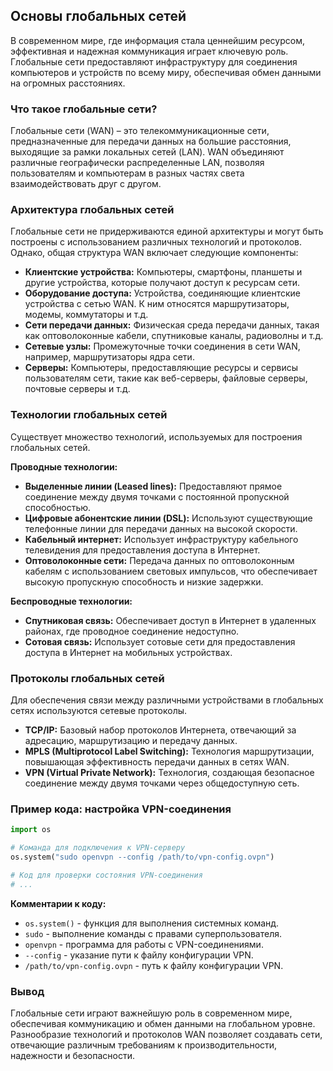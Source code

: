 ## Основы глобальных сетей

В современном мире, где информация стала ценнейшим ресурсом, эффективная и надежная коммуникация играет ключевую роль. Глобальные сети предоставляют инфраструктуру для соединения компьютеров и устройств по всему миру, обеспечивая обмен данными на огромных расстояниях.  

### Что такое глобальные сети?

Глобальные сети (WAN) – это телекоммуникационные сети, предназначенные для передачи данных на большие расстояния, выходящие за рамки локальных сетей (LAN). WAN объединяют различные географически распределенные LAN, позволяя пользователям и компьютерам в разных частях света взаимодействовать друг с другом.

### Архитектура глобальных сетей

Глобальные сети не придерживаются единой архитектуры и могут быть построены с использованием различных технологий и протоколов. Однако, общая структура WAN включает следующие компоненты:

* **Клиентские устройства:** Компьютеры, смартфоны, планшеты и другие устройства, которые получают доступ к ресурсам сети.
* **Оборудование доступа:** Устройства, соединяющие клиентские устройства с сетью WAN. К ним относятся маршрутизаторы, модемы, коммутаторы и т.д.
* **Сети передачи данных:** Физическая среда передачи данных, такая как оптоволоконные кабели, спутниковые каналы, радиоволны и т.д.
* **Сетевые узлы:** Промежуточные точки соединения в сети WAN, например, маршрутизаторы ядра сети.
* **Серверы:** Компьютеры, предоставляющие ресурсы и сервисы пользователям сети, такие как веб-серверы, файловые серверы, почтовые серверы и т.д.

### Технологии глобальных сетей

Существует множество технологий, используемых для построения глобальных сетей.  

**Проводные технологии:**

* **Выделенные линии (Leased lines):** Предоставляют прямое соединение между двумя точками с постоянной пропускной способностью. 
* **Цифровые абонентские линии (DSL):** Используют существующие телефонные линии для передачи данных на высокой скорости.
* **Кабельный интернет:** Использует инфраструктуру кабельного телевидения для предоставления доступа в Интернет.
* **Оптоволоконные сети:**  Передача данных по оптоволоконным кабелям с использованием световых импульсов, что обеспечивает высокую пропускную способность и низкие задержки.

**Беспроводные технологии:**

* **Спутниковая связь:** Обеспечивает доступ в Интернет в удаленных районах, где проводное соединение недоступно.
* **Сотовая связь:** Использует сотовые сети для предоставления доступа в Интернет на мобильных устройствах. 

### Протоколы глобальных сетей

Для обеспечения связи между различными устройствами в глобальных сетях используются сетевые протоколы. 

* **TCP/IP:** Базовый набор протоколов Интернета, отвечающий за адресацию, маршрутизацию и передачу данных.
* **MPLS (Multiprotocol Label Switching):** Технология маршрутизации, повышающая эффективность передачи данных в сетях WAN.
* **VPN (Virtual Private Network):** Технология, создающая безопасное соединение между двумя точками через общедоступную сеть.

### Пример кода: настройка VPN-соединения

```python
import os

# Команда для подключения к VPN-серверу
os.system("sudo openvpn --config /path/to/vpn-config.ovpn")

# Код для проверки состояния VPN-соединения
# ...
```

**Комментарии к коду:**

*  `os.system()` - функция для выполнения системных команд.
*  `sudo` -  выполнение команды с правами суперпользователя.
*  `openvpn` -  программа для работы с VPN-соединениями.
*  `--config` -  указание пути к файлу конфигурации VPN.
*  `/path/to/vpn-config.ovpn` -  путь к файлу конфигурации VPN.

### Вывод

Глобальные сети играют важнейшую роль в современном мире, обеспечивая коммуникацию и обмен данными на глобальном уровне. Разнообразие технологий и протоколов WAN позволяет создавать сети, отвечающие различным требованиям к производительности, надежности и безопасности. 
